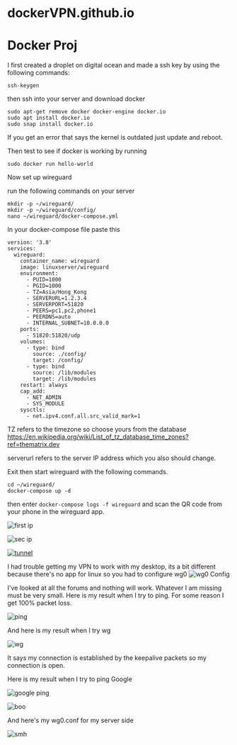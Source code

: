 # dockerVPN.github.io

# Docker Proj

I first created a droplet on digital ocean and made a ssh key by using the following commands:
```shell
ssh-keygen
```
then ssh into your server and download docker

```shell
sudo apt-get remove docker docker-engine docker.io
sudo apt install docker.io
sudo snap install docker.io
```
If you get an error that says the kernel is outdated just update and reboot.

Then test to see if docker is working by running
```shell
sudo docker run hello-world
```

Now set up wireguard

run the following commands on your server 
```shell
mkdir -p ~/wireguard/
mkdir -p ~/wireguard/config/
nano ~/wireguard/docker-compose.yml
```

In your docker-compose file paste this

```shell
version: '3.8'
services:
  wireguard:
    container_name: wireguard
    image: linuxserver/wireguard
    environment:
      - PUID=1000
      - PGID=1000
      - TZ=Asia/Hong_Kong
      - SERVERURL=1.2.3.4
      - SERVERPORT=51820
      - PEERS=pc1,pc2,phone1
      - PEERDNS=auto
      - INTERNAL_SUBNET=10.0.0.0
    ports:
      - 51820:51820/udp
    volumes:
      - type: bind
        source: ./config/
        target: /config/
      - type: bind
        source: /lib/modules
        target: /lib/modules
    restart: always
    cap_add:
      - NET_ADMIN
      - SYS_MODULE
    sysctls:
      - net.ipv4.conf.all.src_valid_mark=1
```

TZ refers to the timezone so choose yours from the database https://en.wikipedia.org/wiki/List_of_tz_database_time_zones?ref=thematrix.dev

serverurl refers to the server IP address which you also should change.


Exit then start wireguard with the following commands.
```shell
cd ~/wireguard/
docker-compose up -d
```

then enter `docker-compose logs -f wireguard`
and scan the QR code from your phone in the wireguard app.


![first ip](../IMG_7104.jpeg)



![sec ip](../IMG_7105.jpeg)


[![tunnel](../IMG_7106.png)](https://github.com/brooksrog8/dockerVPN.github.io/issues/new)

I had trouble getting my VPN to work with my desktop, its a bit different because there's no app for linux so you had to configure wg0
![wg0 Config](<Screenshot from 2023-12-11 02-38-39.png>)


I've looked at all the forums and nothing will work. Whatever I am missing must be very small. Here is my result when I try to ping. For some reason I get 100% packet loss.


![ping](<Screenshot from 2023-12-11 02-38-51.png>)

And here is my result when I try wg

 ![wg](<Screenshot from 2023-12-11 02-44-42.png>)

 It says my connection is established by the keepalive packets so my connection is open.

 Here is my result when I try to ping Google

 ![google ping](<Screenshot from 2023-12-11 02-47-43.png>)



 ![boo](<Screenshot from 2023-12-10 23-56-51.png>)

 And here's my wg0.conf for my server side

 ![smh](<Screenshot from 2023-12-11 02-59-45.png>)
